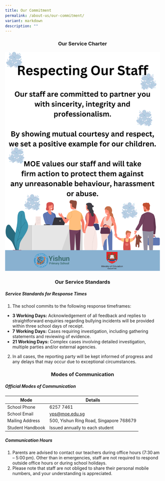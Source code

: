 ```yaml
---
title: Our Commitment
permalink: /about-us/our-commitment/
variant: markdown
description: ""
---
```

### **<center>Our Service Charter</center>**

![](/images/Our%20Community/PSG/yps_respecting_our_staff.png)

### **<center>Our Service Standards</center>**
##### **Service Standards for Response Times**
1. The school commits to the following response timeframes:
* **3 Working Days:** Acknowledgement of all feedback and replies to straightforward enquiries regarding bullying incidents will be provided within three school days of receipt.
* **7 Working Days:** Cases requiring investigation, including gathering statements and reviewing of evidence.
* **21 Working Days:** Complex cases involving detailed investigation, multiple parties and/or external agencies.

2. In all cases, the reporting party will be kept informed of progress and any delays that may occur due to exceptional circumstances.

### **<center>Modes of Communication</center>**
##### **Official Modes of Communication**

| **Mode** | **Details** |
| -------- | -------- |
| School Phone | 6257 7461 |
| School Email | yps@moe.edu.sg |
|Mailing Address | 500, Yishun Ring Road, Singapore 768679 |
|Student Handbook | Issued annually to each student |

##### **Communication Hours**
1. Parents are advised to contact our teachers during office hours (7:30 am – 5:00 pm). Other than in emergencies, staff are not required to respond outside office hours or during school holidays.
2. Please note that staff are not obliged to share their personal mobile numbers, and your understanding is appreciated.